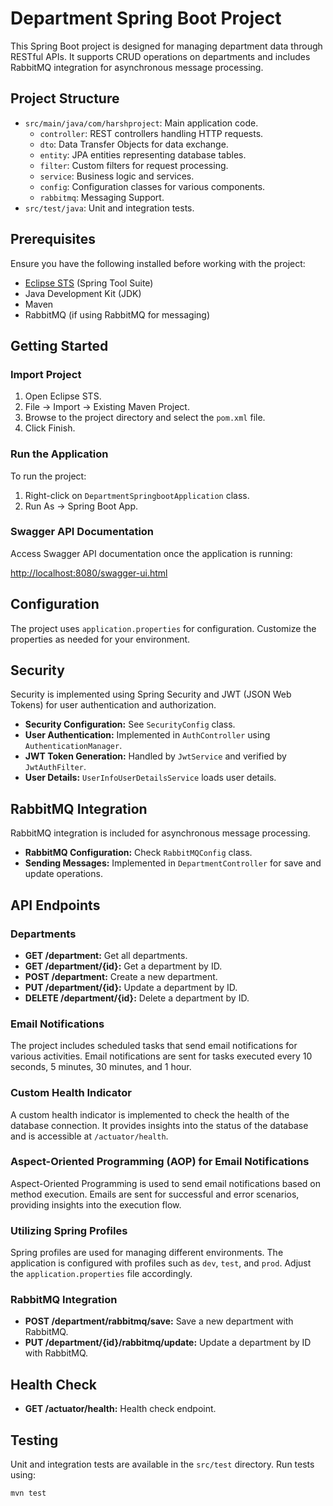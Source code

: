 # Department Spring Boot Project

This Spring Boot project is designed for managing department data through RESTful APIs. It supports CRUD operations on departments and includes RabbitMQ integration for asynchronous message processing.

## Project Structure

- `src/main/java/com/harshproject`: Main application code.
  - `controller`: REST controllers handling HTTP requests.
  - `dto`: Data Transfer Objects for data exchange.
  - `entity`: JPA entities representing database tables.
  - `filter`: Custom filters for request processing.
  - `service`: Business logic and services.
  - `config`: Configuration classes for various components.
  - `rabbitmq`: Messaging Support.
- `src/test/java`: Unit and integration tests.

## Prerequisites

Ensure you have the following installed before working with the project:

- [Eclipse STS](https://spring.io/tools) (Spring Tool Suite)
- Java Development Kit (JDK)
- Maven
- RabbitMQ (if using RabbitMQ for messaging)

## Getting Started

### Import Project

1. Open Eclipse STS.
2. File -> Import -> Existing Maven Project.
3. Browse to the project directory and select the `pom.xml` file.
4. Click Finish.

### Run the Application

To run the project:

1. Right-click on `DepartmentSpringbootApplication` class.
2. Run As -> Spring Boot App.

### Swagger API Documentation

Access Swagger API documentation once the application is running:

[http://localhost:8080/swagger-ui.html](http://localhost:8080/swagger-ui.html)

## Configuration

The project uses `application.properties` for configuration. Customize the properties as needed for your environment.

## Security

Security is implemented using Spring Security and JWT (JSON Web Tokens) for user authentication and authorization.

- **Security Configuration:** See `SecurityConfig` class.
- **User Authentication:** Implemented in `AuthController` using `AuthenticationManager`.
- **JWT Token Generation:** Handled by `JwtService` and verified by `JwtAuthFilter`.
- **User Details:** `UserInfoUserDetailsService` loads user details.

## RabbitMQ Integration

RabbitMQ integration is included for asynchronous message processing.

- **RabbitMQ Configuration:** Check `RabbitMQConfig` class.
- **Sending Messages:** Implemented in `DepartmentController` for save and update operations.

## API Endpoints

### Departments

- **GET /department:** Get all departments.
- **GET /department/{id}:** Get a department by ID.
- **POST /department:** Create a new department.
- **PUT /department/{id}:** Update a department by ID.
- **DELETE /department/{id}:** Delete a department by ID.

### Email Notifications

The project includes scheduled tasks that send email notifications for various activities. Email notifications are sent for tasks executed every 10 seconds, 5 minutes, 30 minutes, and 1 hour.

### Custom Health Indicator

A custom health indicator is implemented to check the health of the database connection. It provides insights into the status of the database and is accessible at `/actuator/health`.

### Aspect-Oriented Programming (AOP) for Email Notifications

Aspect-Oriented Programming is used to send email notifications based on method execution. Emails are sent for successful and error scenarios, providing insights into the execution flow.

### Utilizing Spring Profiles

Spring profiles are used for managing different environments. The application is configured with profiles such as `dev`, `test`, and `prod`. Adjust the `application.properties` file accordingly.

### RabbitMQ Integration

- **POST /department/rabbitmq/save:** Save a new department with RabbitMQ.
- **PUT /department/{id}/rabbitmq/update:** Update a department by ID with RabbitMQ.

## Health Check

- **GET /actuator/health:** Health check endpoint.

## Testing

Unit and integration tests are available in the `src/test` directory. Run tests using:

```bash
mvn test
